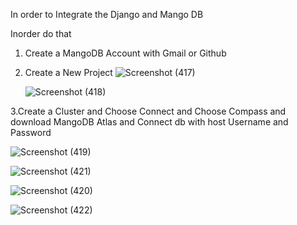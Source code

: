 In order to Integrate the Django and  Mango DB

Inorder do that 

1. Create a MangoDB Account with Gmail or Github

2. Create a New Project
    ![Screenshot (417)](https://github.com/mufees2002/django-mangodb/assets/77156121/50a6b050-1741-415a-a0f3-bd753a3d05d8)
    
	![Screenshot (418)](https://github.com/mufees2002/django-mangodb/assets/77156121/353a6cb7-6b23-4326-ab67-7d34c2a4b411)

3.Create a Cluster and  Choose Connect and Choose Compass and download MangoDB Atlas and Connect db with host Username and Password
  
  
  ![Screenshot (419)](https://github.com/mufees2002/django-mangodb/assets/77156121/90724bf9-4b37-42ec-adb5-3b9bb3bd07a3)
  
  
  ![Screenshot (421)](https://github.com/mufees2002/django-mangodb/assets/77156121/b63412c0-4c19-4877-a8bf-b5e1291ca3d3)
  
  
  ![Screenshot (420)](https://github.com/mufees2002/django-mangodb/assets/77156121/74903ae8-ebab-4c62-9d73-d15df225a183)

  
  ![Screenshot (422)](https://github.com/mufees2002/django-mangodb/assets/77156121/053ff9e7-3204-4028-bec9-59f400e916da) 




 
